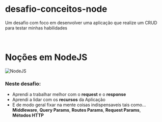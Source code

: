# desafio-conceitos-node
Um desafio com foco em desenvolver uma aplicação que realize um CRUD para testar minhas habilidades

<html lang="en"><head>
    <meta charset="utf-8">
    <meta name="viewport" content="width=device-width, initial-scale=1, shrink-to-fit=no">
    <meta name="description" content="">
    <meta name="author" content="">
    <link rel="icon" href="https://weslleymendes.com.br/img/logo.png">
   <br>
    <link rel="canonical" href="https://weslleymendes.com.br/img/logo.png">
  </head>
  <body>
  <h1> Noções em NodeJS </h1>
  <img src="https://pluspng.com/img-png/nodejs-logo-png--375.png" alt="NodeJS" >
  <h3>Neste desafio: </h3>
  <ul>
  <li>Aprendi a trabalhar melhor com o <b>request</b> e o <b>response</b></li>
  <li>Aprendi a lidar com os <b>recursos</b> da Aplicação</li>
  <li>E de modo geral fixar na mente coisas indispensaveis tais como... 
  <b>Middleware</b>, 
  <b>Query Params</b>,
  <b>Routes Params</b>, 
  <b>Request Params</b>,
  <b>Métodos HTTP</b>
  </li>
</ul>
</body>
</html>
